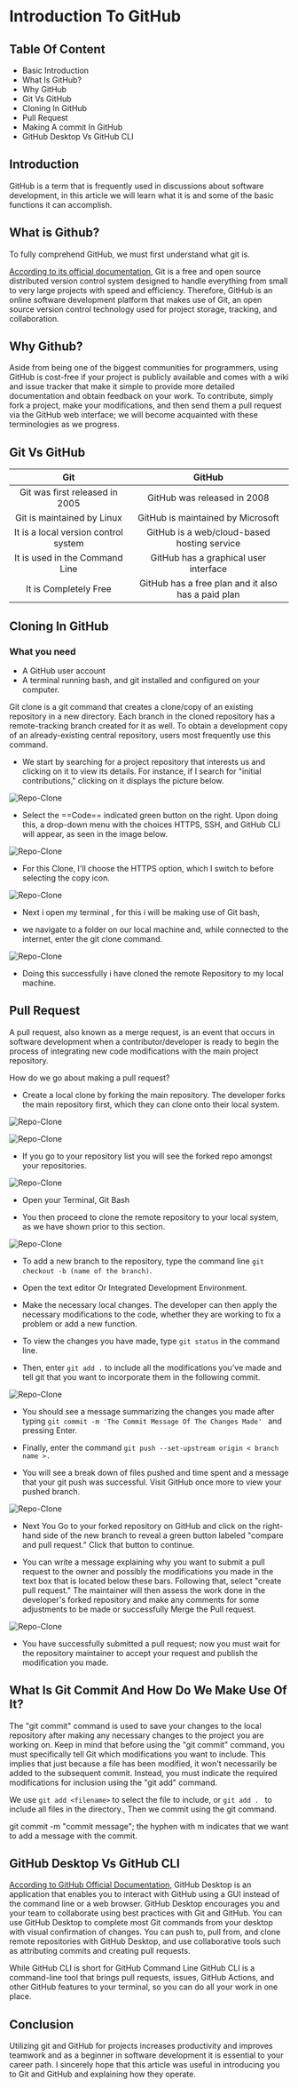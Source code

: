 # Introduction To GitHub


## Table Of Content

* Basic Introduction
* What Is GitHub?
* Why GitHub
* Git Vs GitHub
* Cloning In GitHub
* Pull Request
* Making A commit In GitHub
* GitHub Desktop Vs GitHub CLI

## Introduction

GitHub is a term that is frequently used in discussions about software development, in this article we will learn what it is and some of the basic functions it can accomplish.


## What is Github?

To fully comprehend GitHub, we must first understand what git is.

<a href="https://git-scm.com/" target="">According to its official documentation,</a>
 Git is a free and open source distributed version control system designed to handle everything from small to very large projects with speed and efficiency.
Therefore, GitHub is an online software development platform that makes use of Git, an open source version control technology used for project storage, tracking, and collaboration.


## Why Github?

Aside from being one of the biggest communities for programmers, using GitHub is cost-free if your project is publicly available and comes with a wiki and issue tracker that make it simple to provide more detailed documentation and obtain feedback on your work. To contribute, simply fork a project, make your modifications, and then send them a pull request via the GitHub web interface; we will become acquainted with these terminologies as we progress.

## Git Vs GitHub

 **Git**                              | **GitHub**                                         
:------------------------------------:|:--------------------------------------------------:
 Git was first released in 2005       | GitHub was released in 2008                        
 Git is maintained by Linux           | GitHub is maintained by Microsoft                  
 It is a local version control system | GitHub is a web/cloud-based hosting service        
 It is used in the Command Line       | GitHub has a graphical user interface              
 It is Completely Free                | GitHub has a free plan and it also has a paid plan 



## Cloning In GitHub

 ### What you need
* A GitHub user account
* A terminal running bash, and
git installed and configured on your computer.

Git clone is a git command that creates a clone/copy of an existing repository in a new directory. Each branch in the cloned repository has a remote-tracking branch created for it as well. To obtain a development copy of an already-existing central repository, users most frequently use this command.


* We start by searching for a project repository that interests us and clicking on it to view its details. For instance, if I search for "initial contributions," clicking on it displays the picture below.

![Repo-Clone](photos/pagecloneMain.png)

* Select the ==Code== indicated green button on the right. Upon doing this, a drop-down menu with the choices HTTPS, SSH, and GitHub CLI will appear, as seen in the image below.

![Repo-Clone](photos/repocloneselectMain.png)

* For this Clone, I'll choose the HTTPS option, which I switch to before selecting the copy icon.

![Repo-Clone](photos/httpOptionMain.png)

* Next i open my terminal , for this i will be making use of Git bash,

 * we navigate to a folder on our local machine and, while connected to the internet, enter the git clone command.

![Repo-Clone](photos/clone.png)

* Doing this successfully i have cloned the remote Repository to my local machine.

## Pull Request

A pull request, also known as a merge request, is an event that occurs in software development when a contributor/developer is ready to begin the process of integrating new code modifications with the main project repository.

How do we go about making a pull request?

* Create a local clone by forking the main repository. The developer forks the main repository first, which they can clone onto their local system.

 ![Repo-Clone](photos/forkRepoMain.png)

 ![Repo-Clone](photos/createForkMain.png)

 * If you go to your repository list you will see the forked repo amongst your repositories.

 ![Repo-Clone](photos/MyForkedRepo.png)

* Open your Terminal, Git Bash

* You then proceed to clone the remote repository to your local system, as we have shown prior to this section.

![Repo-Clone](photos/forkClone.png)

* To add a new branch to the repository, type the command line ```git checkout -b (name of the branch)```.

* Open the text editor Or Integrated Development Environment.

* Make the necessary local changes. The developer can then apply the necessary modifications to the code, whether they are working to fix a problem or add a new function.

* To view the changes you have made, type ```git status``` in the command line.

* Then, enter ```git add .``` to include all the modifications you've made and tell git that you want to incorporate them in the following commit.

![Repo-Clone](photos/gitBashPr.png)

* You should see a message summarizing the changes you made after typing ```git commit -m 'The Commit Message Of The Changes Made' ``` and pressing Enter.

* Finally, enter the command ```git push --set-upstream origin < branch name >.```

* You  will see a break down of files pushed and time spent and a message that your git push was successful. Visit GitHub once more to view your pushed branch.


![Repo-Clone](photos/gitPush.png)

* Next You Go to your forked repository on GitHub and click on the right-hand side of the new branch to reveal a green button labeled "compare and pull request." Click that button to continue.


* You can write a message explaining why you want to submit a pull request to the owner and possibly the modifications you made in the text box that is located below these bars. Following that, select "create pull request." The maintainer will then assess the work done in the developer's forked repository and make any comments for some adjustments to be made or successfully Merge the Pull request.

![Repo-Clone](photos/openPr.png)


* You have successfully submitted a pull request; now you must wait for the repository maintainer to accept your request and publish the modification you made.


## What Is Git Commit And How Do We Make Use Of It?

The "git commit" command is used to save your changes to the local repository after making any necessary changes to the project you are working on.
Keep in mind that before using the "git commit" command, you must specifically tell Git which modifications you want to include. This implies that just because a file has been modified, it won't necessarily be added to the subsequent commit. Instead, you must indicate the required modifications for inclusion using the "git add" command.

We use ```git add <filename>``` to select the file to include, or ```git add . ``` to include all files in the directory., Then we commit using the git command.

  git commit -m "commit message"; the hyphen with m indicates that we want to add a message with the commit.

## GitHub Desktop Vs GitHub CLI

<a href="https://docs.github.com/en/desktop" target="">According to GitHub Official Documentation,</a>
GitHub Desktop is an application that enables you to interact with GitHub using a GUI instead of the command line or a web browser. GitHub Desktop encourages you and your team to collaborate using best practices with Git and GitHub. You can use GitHub Desktop to complete most Git commands from your desktop with visual confirmation of changes. You can push to, pull from, and clone remote repositories with GitHub Desktop, and use collaborative tools such as attributing commits and creating pull requests.

While GitHub CLI is short for GitHub Command Line
GitHub CLI is a command-line tool that brings pull requests, issues, GitHub Actions, and other GitHub features to your terminal, so you can do all your work in one place.

## Conclusion

Utilizing git and GitHub for projects increases productivity and improves teamwork and as a beginner in software development it is essential to your career path. 
I sincerely hope that this article was useful in introducing you to Git and GitHub and explaining how they operate.



	


